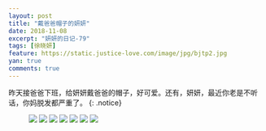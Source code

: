 ```yaml
---
layout: post
title: "戴爸爸帽子的妍妍"
date: 2018-11-08
excerpt: "妍妍的日记-79"
tags: [徐晓妍]
feature: https://static.justice-love.com/image/jpg/bjtp2.jpg
yan: true
comments: true
---
```

昨天接爸爸下班，给妍妍戴爸爸的帽子，好可爱。还有，妍妍，最近你老是不听话，你妈脱发都严重了。
{: .notice}
<figure>
    <img src="{{ site.staticUrl }}/yanyan/image/maozi1.jpg?imageMogr2/auto-orient" />
    <img src="{{ site.staticUrl }}/yanyan/image/maozi2.jpg?imageMogr2/auto-orient" />
    <img src="{{ site.staticUrl }}/yanyan/image/maozi3.jpg?imageMogr2/auto-orient" />
    <img src="{{ site.staticUrl }}/yanyan/image/maozi4.jpg?imageMogr2/auto-orient" />
    <img src="{{ site.staticUrl }}/yanyan/image/maozi5.jpg?imageMogr2/auto-orient" />
    <img src="{{ site.staticUrl }}/yanyan/image/maozi6.jpg?imageMogr2/auto-orient" />
    <img src="{{ site.staticUrl }}/yanyan/image/maozi7.jpg?imageMogr2/auto-orient" />
</figure>
